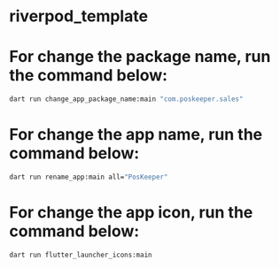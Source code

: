 # riverpod_template

# For change the package name, run the command below:

```bash
dart run change_app_package_name:main "com.poskeeper.sales"
```

# For change the app name, run the command below:

```bash
dart run rename_app:main all="PosKeeper"
```

# For change the app icon, run the command below:

```bash
dart run flutter_launcher_icons:main
```

